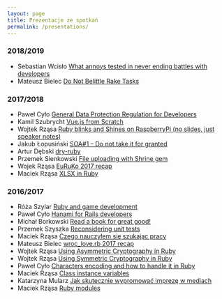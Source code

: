 ```yaml
---
layout: page
title: Prezentacje ze spotkań
permalink: /presentations/
---
```

### 2018/2019
* Sebastian Wcisło [What annoys tested in never ending battles with developers](/downloads/rrug16_sebastian_wcislo_QA.pdf)
* Mateusz Bielec [Do Not Belittle Rake Tasks](https://speakerdeck.com/mbie/do-not-belittle-rake-tasks)

### 2017/2018
* Paweł Cyło [General Data Protection Regulation for Developers](https://speakerdeck.com/pcylo/gdpr-for-developers)
* Kamil Szubrycht [Vue.js from Scratch](https://slides.com/kszubrycht/rrug12-vuejs#/)
* Wojtek Rząsa [Ruby blinks and Shines on RaspberryPi (no slides,
  just speaker notes)](https://gist.github.com/wrzasa/62d63b570b01c76eb912ee67f7555567)
* Jakub Łopusiński [SOA#1 – Do not take it for granted](/downloads/rrug11_jakub_lupusinski_soa1.pdf)
* Artur Dębski [dry-ruby](/downloads/rrug11_mentero_dry_ruby.pdf)
* Przemek Sienkowski [File uploading with Shrine gem](http://slides.com/przemeksienkowski/deck-4#/)
* Wojek Rząsa [EuRuKo 2017 recap](https://speakerdeck.com/wrzasa/euruko-2017-recap)
* Maciek Rząsa [XLSX in Ruby](https://speakerdeck.com/mrzasa/xlsx-in-ruby-rrug-number-9)


### 2016/2017
* Róża Szylar [Ruby and game development](https://rosesz.github.io/ruby-game-development/)
* Paweł Cyło [Hanami for Rails developers](https://speakerdeck.com/pcylo/hanami-for-rails-developers)
* Michał Borkowski [Read a book for great good!](https://read-a-book-dd53a.firebaseapp.com/#/)
* Przemek Szyszka [Reconsidering unit tests](http://slides.com/szysza/reconsidering-unit-tests#/)
* Maciek Rząsa [Czego nauczyłem się szukając pracy](https://speakerdeck.com/mrzasa/pl-czego-nauczylem-sie-szukajac-pracy)
* Mateusz Bielec [wroc_love.rb 2017 recap](https://speakerdeck.com/mbie/wroclove-dot-rb-2017-recap)
* Wojtek Rząsa [Using Asymmetric Cryptography in Ruby](https://speakerdeck.com/wrzasa/using-asymmetric-cryptography-in-ruby)
* Wojtek Rząsa [Using Symmetric Cryptography in Ruby](https://speakerdeck.com/wrzasa/using-symmetric-cryptography-in-ruby)
* Paweł Cyło [Characters encoding and how to handle it in Ruby](https://www.slideshare.net/secret/mjRPs2fX6Vw5SE)
* Maciek Rząsa [Class instance variables](https://speakerdeck.com/mrzasa/pl-class-instance-variables-rrug-number-2)
* Katarzyna Mularz [Jak skutecznie wypromować imprezę w mediach](https://prezi.com/emew8uc3ldpr/jak-skutecznie-wypromowac-impreze-w-mediach/)
* Maciek Rząsa [Ruby modules](https://speakerdeck.com/mrzasa/ruby-modules-rrug-number-1)
